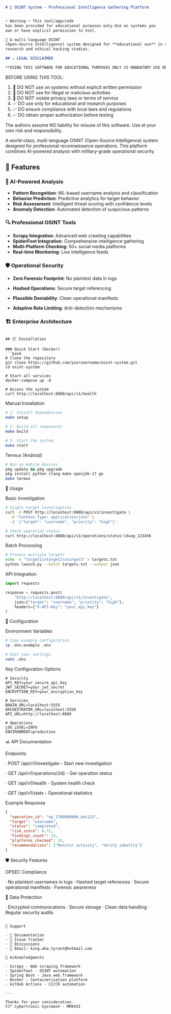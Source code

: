 
```markdown
# 🔎 OSINT System - Professional Intelligence Gathering Platform


⚡ Warning ⚡ This tool/app/code
has been provided for educational purposes only.Use on systems you
own or have explicit permission to test.

🎲 A multi-language OSINT
(Open-Source Intelligence) system designed for **educational use** in security
research and ethical hacking studies.

## ⚠️ LEGAL DISCLAIMER

**USING THIS SOFTWARE FOR EDUCATIONAL PURPOSES ONLY IS MANDATORY USE RESPONSIBLY.**

```
BEFORE USING THIS TOOL:

1. 🚫 DO NOT use on systems without explicit written permission
2. 🚫 DO NOT use for illegal or malicious activities
3. 🚫 DO NOT violate privacy laws or terms of service
4. ✅ DO use only for educational and research purposes
5. ✅ DO ensure compliance with local laws and regulations
6. ✅ DO obtain proper authorization before testing

The authors assume NO liability for misuse of this software.
Use at your own risk and responsibility.



A world-class, multi-language OSINT 
(Open-Source Intelligence) system designed for professional reconnaissance operations. This platform combines AI-powered analysis with military-grade operational security.



## 🚀 Features

### 🤖 AI-Powered Analysis
- **Pattern Recognition**: ML-based username analysis and classification
- **Behavior Prediction**: Predictive analytics for target behavior
- **Risk Assessment**: Intelligent threat scoring with confidence levels
- **Anomaly Detection**: Automated detection of suspicious patterns

### 🔍 Professional OSINT Tools
- **Scrapy Integration**: Advanced web crawling capabilities
- **SpiderFoot Integration**: Comprehensive intelligence gathering
- **Multi-Platform Checking**: 50+ social media platforms
- **Real-time Monitoring**: Live intelligence feeds

### 🛡️ Operational Security
- **Zero Forensic Footprint**: No plaintext data in logs
  
- **Hashed Operations**: Secure target referencing
  
- **Plausible Deniability**: Clean operational manifests
  
- **Adaptive Rate Limiting**: Anti-detection mechanisms

### 🏗️ Enterprise Architecture

```

## 📦 Installation

### Quick Start (Docker)
```bash
# Clone the repository
git clone https://github.com/yourusername/osint-system.git
cd osint-system

# Start all services
docker-compose up -d

# Access the system
curl http://localhost:8080/api/v1/health
```

Manual Installation

```bash
# 1. Install dependencies
make setup

# 2. Build all components
make build

# 3. Start the system
make start
```

Termux (Android)

```bash
# Run on mobile devices
pkg update && pkg upgrade
pkg install python clang make openjdk-17 go
make termux
```

🎯 Usage

Basic Investigation

```bash
# Single target investigation
curl -X POST http://localhost:8080/api/v1/investigate \
  -H "Content-Type: application/json" \
  -d '{"target": "username", "priority": "high"}'

# Check operation status
curl http://localhost:8080/api/v1/operations/status?id=op_123456
```

Batch Processing

```bash
# Process multiple targets
echo -e "target1\ntarget2\ntarget3" > targets.txt
python launch.py --batch targets.txt --output json
```

API Integration

```python
import requests

response = requests.post(
    "http://localhost:8080/api/v1/investigate",
    json={"target": "username", "priority": "high"},
    headers={"X-API-Key": "your_api_key"}
)
```

🔧 Configuration

Environment Variables

```bash
# Copy example configuration
cp .env.example .env

# Edit your settings
nano .env
```

Key Configuration Options

```env
# Security
API_KEY=your_secure_api_key
JWT_SECRET=your_jwt_secret
ENCRYPTION_KEY=your_encryption_key

# Services
BRAIN_URL=localhost:5555
ORCHESTRATOR_URL=localhost:5558
API_URL=http://localhost:8080

# Operations
LOG_LEVEL=INFO
ENVIRONMENT=production
```

📊 API Documentation

Endpoints

· POST /api/v1/investigate - Start new investigation

· GET /api/v1/operations/{id} - Get operation status

· GET /api/v1/health - System health check

· GET /api/v1/stats - Operational statistics

Example Response

```json
{
  "operation_id": "op_1700000000_abc123",
  "target": "username",
  "status": "completed",
  "risk_score": 0.72,
  "findings_count": 23,
  "platforms_checked": 15,
  "recommendations": ["Monitor activity", "Verify identity"]
}
```

🛡️ Security Features

OPSEC Compliance

· No plaintext usernames in logs
· Hashed target references
· Secure operational manifests
· Forensic awareness

🧯 Data Protection

· Encrypted communications
· Secure storage
· Clean data handling
· Regular security audits

```

🛅 Support

· 📖 Documentation
· 💽 Issue Tracker
· 💬 Discussions
· 📧 Email: king.aka.tyrant@hotmail.com

🙏 Acknowledgments

· Scrapy - Web scraping framework
· SpiderFoot - OSINT automation
· Spring Boot - Java web framework
· Docker - Containerization platform
· GitHub Actions - CI/CD automation

---

Thanks for your consideration.
FJ™ Cybertronic Systems® - MMXXVI
```
